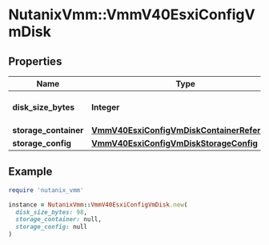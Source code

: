 # NutanixVmm::VmmV40EsxiConfigVmDisk

## Properties

| Name | Type | Description | Notes |
| ---- | ---- | ----------- | ----- |
| **disk_size_bytes** | **Integer** | Size of the disk in bytes. | [optional][readonly] |
| **storage_container** | [**VmmV40EsxiConfigVmDiskContainerReference**](VmmV40EsxiConfigVmDiskContainerReference.md) |  | [optional] |
| **storage_config** | [**VmmV40EsxiConfigVmDiskStorageConfig**](VmmV40EsxiConfigVmDiskStorageConfig.md) |  | [optional] |

## Example

```ruby
require 'nutanix_vmm'

instance = NutanixVmm::VmmV40EsxiConfigVmDisk.new(
  disk_size_bytes: 98,
  storage_container: null,
  storage_config: null
)
```

